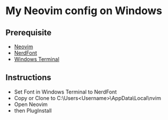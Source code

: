 # My Neovim config on Windows

## Prerequisite
- [Neovim](https://neovim.io)
- [NerdFont](https://github.com/ryanoasis/nerd-fonts/tree/master/patched-fonts/Hack/Regular/complete)
- [Windows Terminal](https://www.microsoft.com/en-us/p/windows-terminal/9n0dx20hk701?activetab=pivot:overviewtab)
## Instructions
- Set Font in Windows Terminal to NerdFont
- Copy or Clone to C:\Users\<Username>\AppData\Local\nvim
- Open Neovim
- then PlugInstall


